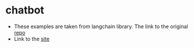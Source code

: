 # chatbot

- These examples are taken from langchain library. The link to the original [repo](https://github.com/langchain-ai/streamlit-agent/tree/main)
- Link to the [site](https://chatbot-lang.streamlit.app/)
